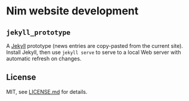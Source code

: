 # Nim website development

## `jekyll_prototype`

A [Jekyll](http://jekyllrb.com/) prototype (news entries are copy-pasted from
the current site). Install Jekyll, then use `jekyll serve` to serve to a local
Web server with automatic refresh on changes.

## License

MIT, see [LICENSE.md](/LICENSE.md) for details.
